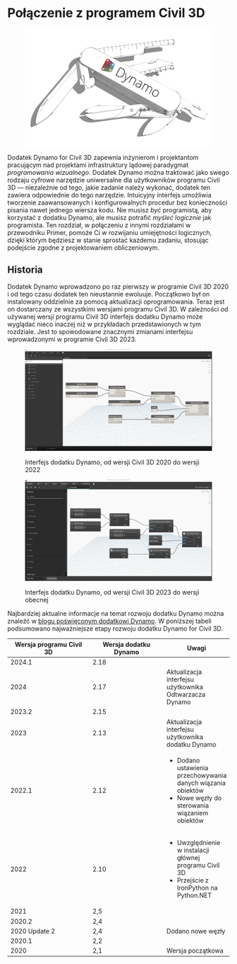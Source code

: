 # Połączenie z programem Civil 3D

<figure><img src="../.gitbook/assets/DynamoSwissKnife-WhiteBackground_edit (2).jpg" alt="" width="563"><figcaption></figcaption></figure>

Dodatek Dynamo for Civil 3D zapewnia inżynierom i projektantom pracującym nad projektami infrastruktury lądowej paradygmat _programowania wizualnego_. Dodatek Dynamo można traktować jako swego rodzaju cyfrowe narzędzie uniwersalne dla użytkowników programu Civil 3D — niezależnie od tego, jakie zadanie należy wykonać, dodatek ten zawiera odpowiednie do tego narzędzie. Intuicyjny interfejs umożliwia tworzenie zaawansowanych i konfigurowalnych procedur bez konieczności pisania nawet jednego wiersza kodu. Nie musisz _być_ programistą, aby korzystać z dodatku Dynamo, ale musisz potrafić _myśleć logicznie_ jak programista. Ten rozdział, w połączeniu z innymi rozdziałami w przewodniku Primer, pomoże Ci w rozwijaniu umiejętności logicznych, dzięki którym będziesz w stanie sprostać każdemu zadaniu, stosując podejście zgodne z projektowaniem obliczeniowym.

## Historia

Dodatek Dynamo wprowadzono po raz pierwszy w programie Civil 3D 2020 i od tego czasu dodatek ten nieustannie ewoluuje. Początkowo był on instalowany oddzielnie za pomocą aktualizacji oprogramowania. Teraz jest on dostarczany ze wszystkimi wersjami programu Civil 3D. W zależności od używanej wersji programu Civil 3D interfejs dodatku Dynamo może wyglądać nieco inaczej niż w przykładach przedstawionych w tym rozdziale. Jest to spowodowane znacznymi zmianami interfejsu wprowadzonymi w programie Civil 3D 2023.

<figure><img src="../.gitbook/assets/c3d-ui-old.png" alt=""><figcaption><p>Interfejs dodatku Dynamo, od wersji Civil 3D 2020 do wersji 2022</p></figcaption></figure>

<figure><img src="../.gitbook/assets/c3d-ui-new.png" alt=""><figcaption><p>Interfejs dodatku Dynamo, od wersji Civil 3D 2023 do wersji obecnej</p></figcaption></figure>

Najbardziej aktualne informacje na temat rozwoju dodatku Dynamo można znaleźć w [blogu poświęconym dodatkowi Dynamo](https://dynamobim.org/blog/). W poniższej tabeli podsumowano najważniejsze etapy rozwoju dodatku Dynamo for Civil 3D. 

<table data-full-width="false"><thead><tr><th width="180">Wersja programu Civil 3D</th><th width="161">Wersja dodatku Dynamo</th><th>Uwagi</th></tr></thead><tbody><tr><td>2024.1</td><td>2.18</td><td></td></tr><tr><td>2024</td><td>2.17</td><td>Aktualizacja interfejsu użytkownika Odtwarzacza Dynamo</td></tr><tr><td>2023.2</td><td>2.15</td><td></td></tr><tr><td>2023</td><td>2.13</td><td>Aktualizacja interfejsu użytkownika dodatku Dynamo</td></tr><tr><td>2022.1</td><td>2.12</td><td><ul><li>Dodano ustawienia przechowywania danych wiązania obiektów</li><li>Nowe węzły do sterowania wiązaniem obiektów</li></ul></td></tr><tr><td>2022</td><td>2.10</td><td><ul><li>Uwzględnienie w instalacji głównej programu Civil 3D</li><li>Przejście z IronPython na Python.NET</li></ul></td></tr><tr><td>2021</td><td>2,5</td><td></td></tr><tr><td>2020.2</td><td>2,4</td><td></td></tr><tr><td>2020 Update 2</td><td>2,4</td><td>Dodano nowe węzły</td></tr><tr><td>2020.1</td><td>2,2</td><td></td></tr><tr><td>2020</td><td>2,1</td><td>Wersja początkowa</td></tr></tbody></table>
